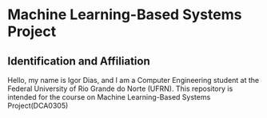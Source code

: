 # Machine Learning-Based Systems Project

## Identification and Affiliation
Hello, my name is Igor Dias, and I am a Computer Engineering student at the Federal University of Rio Grande do Norte (UFRN). This repository is intended for the course on Machine Learning-Based Systems Project(DCA0305)
